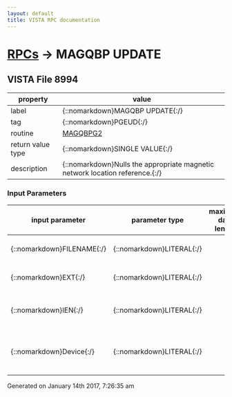 ```yaml
---
layout: default
title: VISTA RPC documentation
---
```




# [RPCs](TableOfContent.md) &#8594; MAGQBP UPDATE 


 ## VISTA File 8994
 property | value 
--- | --- 
 label | {::nomarkdown}MAGQBP UPDATE{:/}
 tag | {::nomarkdown}PGEUD{:/}
 routine | [MAGQBPG2](http://code.osehra.org/dox/Routine_MAGQBPG2_source.html)
 return value type | {::nomarkdown}SINGLE VALUE{:/}
 description | {::nomarkdown}Nulls the appropriate magnetic network location reference.{:/}

### Input Parameters

| input parameter | parameter type | maximum data length | required | description | 
| --- | --- | --- | --- | --- | 
| {::nomarkdown}FILENAME{:/} | {::nomarkdown}LITERAL{:/} |  | {::nomarkdown}true{:/} | {::nomarkdown}The Image file name to be updated.{:/} | 
| {::nomarkdown}EXT{:/} | {::nomarkdown}LITERAL{:/} |  | {::nomarkdown}true{:/} | {::nomarkdown}The image file extension to be updated.{:/} | 
| {::nomarkdown}IEN{:/} | {::nomarkdown}LITERAL{:/} |  | {::nomarkdown}true{:/} | {::nomarkdown}Image file internal entry number to be updated.{:/} | 
| {::nomarkdown}Device{:/} | {::nomarkdown}LITERAL{:/} |  | {::nomarkdown}true{:/} | {::nomarkdown}'NET' or 'JB' to specify which Image system reference to update.{:/} | 




 Generated on January 14th 2017, 7:26:35 am